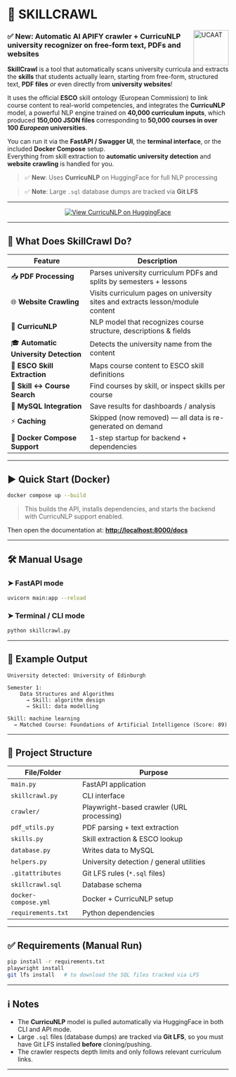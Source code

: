 
# 🧠 SKILLCRAWL

<img align="right" src="https://easychair.org/images/cfp-logo/ucaat2025.jpg?id=17241655" alt="UCAAT" width="80"/>

### ✅ **New**: Automatic AI APIFY crawler + CurricuNLP university recognizer on free-form text, PDFs and websites

**SkillCrawl** is a tool that automatically scans university curricula and extracts the **skills** that students actually learn, starting from free-form, structured text, **PDF files** *or* even directly from **university websites**!

It uses the official **ESCO** skill ontology (European Commission) to link course content to real-world competencies, and integrates the **CurricuNLP** model, a powerful NLP engine trained on **40,000 curriculum inputs**, which produced **150,000 JSON files** corresponding to **50,000 courses in over 100 *European* universities**.

You can run it via the **FastAPI / Swagger UI**, the **terminal interface**, or the included **Docker Compose** setup.  
Everything from skill extraction to **automatic university detection** and **website crawling** is handled for you.

> ✅ **New**: Uses **CurricuNLP** on HuggingFace for full NLP processing

> ✅ **Note**: Large `.sql` database dumps are tracked via **Git LFS**

---

<p align="center">
  <a href="https://huggingface.co/skillab-project/CurricuNLP" target="_blank">
    <img src="https://img.shields.io/badge/View%20CurricuNLP%20on-HuggingFace-purple?logo=huggingface" alt="View CurricuNLP on HuggingFace" />
  </a>
</p>



---

## 🚀  What Does SkillCrawl Do?

| Feature | Description |
|--------|-------------|
| 📥 **PDF Processing** | Parses university curriculum PDFs and splits by semesters + lessons |
| 🌐 **Website Crawling** | Visits curriculum pages on university sites and extracts lesson/module content |
| 🧠 **CurricuNLP** | NLP model that recognizes course structure, descriptions & fields |
| 🎓 **Automatic University Detection** | Detects the university name from the content |
| 📡 **ESCO Skill Extraction** | Maps course content to ESCO skill definitions |
| 🔁 **Skill ↔ Course Search** | Find courses by skill, or inspect skills per course |
| 💾 **MySQL Integration** | Save results for dashboards / analysis |
| ⚡ **Caching** | Skipped (now removed) — all data is re-generated on demand |
| 🐳 **Docker Compose Support** | 1-step startup for backend + dependencies |

---

## ▶️ Quick Start (Docker)

```bash
docker compose up --build
````

> This builds the API, installs dependencies, and starts the backend with CurricuNLP support enabled.

Then open the documentation at:
**[http://localhost:8000/docs](http://localhost:8000/docs)**

---

## 🛠️  Manual Usage

### ➤ FastAPI mode

```bash
uvicorn main:app --reload
```

### ➤ Terminal / CLI mode

```bash
python skillcrawl.py
```

---

## 🧪 Example Output

```
University detected: University of Edinburgh

Semester 1:
    Data Structures and Algorithms
      → Skill: algorithm design
      → Skill: data modelling

Skill: machine learning
  → Matched Course: Foundations of Artificial Intelligence (Score: 89)
```

---

## 📂 Project Structure

| File/Folder          | Purpose                                   |
| -------------------- | ----------------------------------------- |
| `main.py`            | FastAPI application                       |
| `skillcrawl.py`      | CLI interface                             |
| `crawler/`           | Playwright-based crawler (URL processing) |
| `pdf_utils.py`       | PDF parsing + text extraction             |
| `skills.py`          | Skill extraction & ESCO lookup            |
| `database.py`        | Writes data to MySQL                      |
| `helpers.py`         | University detection / general utilities  |
| `.gitattributes`     | Git LFS rules (`*.sql` files)             |
| `skillcrawl.sql`     | Database schema                           |
| `docker-compose.yml` | Docker + CurricuNLP setup                 |
| `requirements.txt`   | Python dependencies                       |

---

## ✅ Requirements (Manual Run)

```bash
pip install -r requirements.txt
playwright install
git lfs install   # to download the SQL files tracked via LFS
```

---

## ℹ️ Notes

* The **CurricuNLP** model is pulled automatically via HuggingFace in both CLI and API mode.
* Large `.sql` files (database dumps) are tracked via **Git LFS**, so you must have Git LFS installed **before** cloning/pushing.
* The crawler respects depth limits and only follows relevant curriculum links.

---
